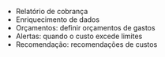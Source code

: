 - Relatório de cobrança
- Enriquecimento de dados
- Orçamentos: definir orçamentos de gastos
- Alertas: quando o custo excede limites
- Recomendação: recomendações de custos